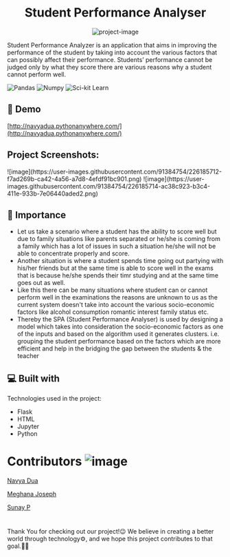 <h1 align="center" id="title">Student Performance Analyser</h1>

<p align="center"><img src="https://socialify.git.ci/navyadua/Student-Performance-Analyser/image?name=1&amp;theme=Light" alt="project-image"></p>

<p id="description">Student Performance Analyzer is an application that aims in improving the performance of the student by taking into account the various factors that can possibly affect their performance. Students’ performance cannot be judged only by what they score there are various reasons why a student cannot perform well.</p>

![Pandas](https://img.shields.io/badge/pandas-150458.svg?style=for-the-badge&logo=pandas&logoColor=white) ![Numpy](https://img.shields.io/badge/NumPy-013243.svg?style=for-the-badge&logo=NumPy&logoColor=white) ![Sci-kit Learn](https://img.shields.io/badge/scikitlearn-F7931E.svg?style=for-the-badge&logo=scikit-learn&logoColor=white)

<h2>🚀 Demo</h2>

[http://navyadua.pythonanywhere.com/](http://navyadua.pythonanywhere.com/)

<h2>Project Screenshots:</h2>
![image](https://user-images.githubusercontent.com/91384754/226185712-f7ad269b-ca42-4a56-a7d8-4efdf91bc901.png)
![image](https://user-images.githubusercontent.com/91384754/226185714-ac38c923-b3c4-411e-933b-7e06440aded2.png)


<h2>🧐 Importance </h2>

*   Let us take a scenario where a student has the ability to score well but due to family situations like parents separated or he/she is coming from a family which has a lot of issues in such a situation he/she will not be able to concentrate properly and score.
*   Another situation is where a student spends time going out partying with his/her friends but at the same time is able to score well in the exams that is because he/she spends their timr studying and at the same time goes out as well.
*   Like this there can be many situations where student can or cannot perform well in the examinations the reasons are unknown to us as the current system doesn't take into account the various socio-economic factors like alcohol consumption romantic interest family status etc.
*   Thereby the SPA (Student Performance Analyser) is used by designing a model which takes into consideration the socio-economic factors as one of the inputs and based on the algorithm used it generates clusters. i.e. grouping the student performance based on the factors which are more efficient and help in the bridging the gap between the students & the teacher

  
  
<h2>💻 Built with</h2>

Technologies used in the project:

*   Flask
*   HTML
*   Jupyter
*   Python

# Contributors ![image](https://user-images.githubusercontent.com/91384754/225902068-ccb9f7ff-2f90-4f49-b307-0695951f03a8.png)

[Navya Dua](https://github.com/navyadua)

[Meghana Joseph](https://github.com/MeghanaJo)

[Sunay P](https://github.com/EthicsCoder)

# 

Thank You for checking out our project!😉 We believe in creating a better world through technology⚙️, and we hope this project contributes to that goal.👍🏻

# 

